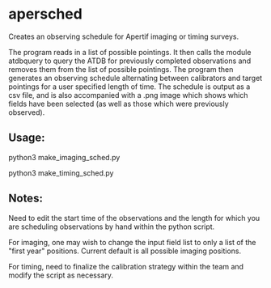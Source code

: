 # apersched
Creates an observing schedule for Apertif imaging or timing surveys.

The program reads in a list of possible pointings.  It then calls the module atdbquery to query the ATDB for previously completed observations and removes them from the list of possible pointings.  The program then generates an observing schedule alternating between calibrators and target pointings for a user specified length of time.  The schedule is output as a csv file, and is also accompanied with a .png image which shows which fields have been selected (as well as those which were previously observed).

## Usage:
python3 make_imaging_sched.py

python3 make_timing_sched.py

## Notes:
Need to edit the start time of the observations and the length for which you are scheduling observations by hand within the python script.

For imaging, one may wish to change the input field list to only a list of the "first year" positions.  Current default is all possible imaging positions.

For timing, need to finalize the calibration strategy within the team and modify the script as necessary.
